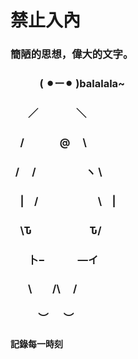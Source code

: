 # 禁止入內
### 簡陋的思想，偉大的文字。
###              ( ⚫︎ー⚫︎ )balalala~
### 　     ／　　　    ＼
###      /　　　  @  　\
###    /　 /  　　            ヽ \
###     |　/　 　　             \　|
###     \Ԏ　　　　         Ԏ/
### 　   卜−　　      ―イ
###    　 \　　/\　 /
###    　　 ︶　  ︶
#### 記錄每一時刻
